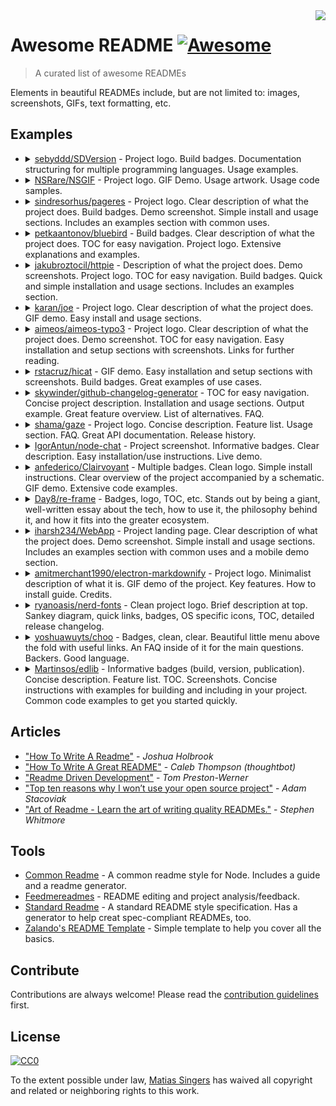<img src="icon.png" align="right" />

# Awesome README [![Awesome](https://cdn.rawgit.com/sindresorhus/awesome/d7305f38d29fed78fa85652e3a63e154dd8e8829/media/badge.svg)](https://github.com/sindresorhus/awesome)
> A curated list of awesome READMEs

Elements in beautiful READMEs include, but are not limited to: images, screenshots, GIFs, text formatting, etc.


## Examples

<ul>
  <li><details>
    <summary><a href="https://github.com/sebyddd/SDVersion">sebyddd/SDVersion</a> - Project logo. Build badges. Documentation structuring for multiple programming languages. Usage examples.</summary>
    <img src="screenshots/sebyddd-SDVersion.png">
  </details></li>
  <li><details>
    <summary><a href="https://github.com/NSRare/NSGIF">NSRare/NSGIF</a> - Project logo. GIF Demo. Usage artwork. Usage code samples.</summary>
    <img src="screenshots/NSRare-NSGIF.png">
  </details></li>
  <li><details>
    <summary><a href="https://github.com/sindresorhus/pageres">sindresorhus/pageres</a> - Project logo. Clear description of what the project does. Build badges. Demo screenshot. Simple install and usage sections. Includes an examples section with common uses.</summary>
    <img src="screenshots/sindresorhus-pageres.png">
  </details></li>
  <li><details>
    <summary><a href="https://github.com/petkaantonov/bluebird">petkaantonov/bluebird</a> - Build badges. Clear description of what the project does. TOC for easy navigation. Project logo. Extensive explanations and examples.</summary>
    <img src="screenshots/petkaantonov-bluebird.png">
  </details></li>
  <li><details>
    <summary><a href="https://github.com/jakubroztocil/httpie">jakubroztocil/httpie</a> - Description of what the project does. Demo screenshots. Project logo. TOC for easy navigation. Build badges. Quick and simple installation and usage sections. Includes an examples section.</summary>
    <img src="screenshots/jakubroztocil-httpie.png">
  </details></li>
  <li><details>
    <summary><a href="https://github.com/karan/joe">karan/joe</a> - Project logo. Clear description of what the project does. GIF demo. Easy install and usage sections.</summary>
    <img src="screenshots/karan-joe.png">
  </details></li>
  <li><details>
    <summary><a href="https://github.com/aimeos/aimeos-typo3">aimeos/aimeos-typo3</a> - Project logo. Clear description of what the project does. Demo screenshot. TOC for easy navigation. Easy installation and setup sections with screenshots. Links for further reading.</summary>
    <img src="screenshots/aimeos-aimeos-typo3.png">
  </details></li>
  <li><details>
    <summary><a href="https://github.com/rstacruz/hicat">rstacruz/hicat</a> - GIF demo. Easy installation and setup sections with screenshots. Build badges. Great examples of use cases.</summary>
    <img src="screenshots/rstacruz-hicat.png">
  </details></li>
  <li><details>
    <summary><a href="https://github.com/skywinder/github-changelog-generator">skywinder/github-changelog-generator</a> - TOC for easy navigation. Concise project description. Installation and usage sections. Output example. Great feature overview. List of alternatives. FAQ.</summary>
    <img src="screenshots/skywinder-github-changelog-generator.png">
  </details></li>
  <li><details>
    <summary><a href="https://github.com/shama/gaze">shama/gaze</a> - Project logo. Concise description. Feature list. Usage section. FAQ. Great API documentation. Release history.</summary>
    <img src="screenshots/shama-gaze.png">
  </details></li>
  <li><details>
    <summary><a href="https://github.com/IgorAntun/node-chat">IgorAntun/node-chat</a> - Project screenshot. Informative badges. Clear description. Easy installation/use instructions. Live demo.</summary>
    <img src="screenshots/IgorAntun-node-chat.png">
  </details></li>
  <li><details>
    <summary><a href="https://github.com/anfederico/Clairvoyant">anfederico/Clairvoyant</a> - Multiple badges. Clean logo. Simple install instructions. Clear overview of the project accompanied by a schematic. GIF demo. Extensive code examples.</summary>
    <img src="screenshots/anfederico-Clairvoyant.png">
  </details></li>
  <li><details>
    <summary><a href="https://github.com/Day8/re-frame">Day8/re-frame</a> - Badges, logo, TOC, etc. Stands out by being a giant, well-written essay about the tech, how to use it, the philosophy behind it, and how it fits into the greater ecosystem.</summary>
    <img src="screenshots/Day8-re-frame.png">
  </details></li>
  <li><details>
    <summary><a href="https://github.com/iharsh234/WebApp">iharsh234/WebApp</a> - Project landing page. Clear description of what the project does. Demo screenshot. Simple install and usage sections. Includes an examples section with common uses and a mobile demo section.</summary>
    <img src="screenshots/iharsh234-WebApp.png">
  </details></li>
  <li><details>
    <summary><a href="https://github.com/amitmerchant1990/electron-markdownify">amitmerchant1990/electron-markdownify</a> - Project logo. Minimalist description of what it is. GIF demo of the project. Key features. How to install guide. Credits.</summary>
    <img src="screenshots/amitmerchant1990-electron-markdownify.png">
  </details></li>
  <li><details>
    <summary><a href="https://github.com/ryanoasis/nerd-fonts">ryanoasis/nerd-fonts</a> - Clean project logo. Brief description at top. Sankey diagram, quick links, badges, OS specific icons, TOC, detailed release changelog.</summary>
    <img src="screenshots/ryanoasis-nerd-fonts.png">
  </details></li>
  <li><details>
    <summary><a href="https://github.com/yoshuawuyts/choo">yoshuawuyts/choo</a> - Badges, clean, clear. Beautiful little menu above the fold with useful links. An FAQ inside of it for the main questions. Backers. Good language.</summary>
    <img src="screenshots/yoshuawuyts-choo.png">
  </details></li>
  <li><details>
    <summary><a href="https://github.com/Martinsos/edlib">Martinsos/edlib</a> - Informative badges (build, version, publication). Concise description. Feature list. TOC. Screenshots. Concise instructions with examples for building and including in your project. Common code examples to get you started quickly.</summary>
    <img src="screenshots/Martinsos-edlib.png">
  </details></li>
</ul>


## Articles

- ["How To Write A Readme"](http://jfhbrook.github.io/2011/11/09/readmes.html) - *Joshua Holbrook*
- ["How To Write A Great README"](https://robots.thoughtbot.com/how-to-write-a-great-readme) - *Caleb Thompson (thoughtbot)*
- ["Readme Driven Development"](http://tom.preston-werner.com/2010/08/23/readme-driven-development.html) - *Tom Preston-Werner*
- ["Top ten reasons why I won’t use your open source project"](https://changelog.com/posts/top-ten-reasons-why-i-wont-use-your-open-source-project) - *Adam Stacoviak*
- ["Art of Readme - Learn the art of writing quality READMEs."](https://github.com/noffle/art-of-readme) - *Stephen Whitmore*

## Tools

- [Common Readme](https://github.com/noffle/common-readme) - A common readme style for Node. Includes a guide and a readme generator.
- [Feedmereadmes](https://github.com/lappleapple/feedmereadmes) - README editing and project analysis/feedback.
- [Standard Readme](https://github.com/RichardLitt/standard-readme) - A standard README style specification. Has a generator to help creat spec-compliant READMEs, too.
- [Zalando's README Template](https://github.com/zalando/zalando-howto-open-source/blob/master/READMEtemplate.md) - Simple template to help you cover all the basics.


## Contribute

Contributions are always welcome!
Please read the [contribution guidelines](contributing.md) first.


## License

[![CC0](https://licensebuttons.net/p/zero/1.0/88x31.png)](https://creativecommons.org/publicdomain/zero/1.0/)

To the extent possible under law, [Matias Singers](http://mts.io) has waived all copyright and related or neighboring rights to this work.
